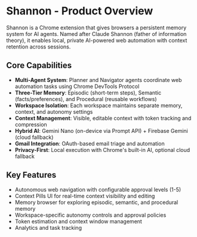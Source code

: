 # Shannon - Product Overview

Shannon is a Chrome extension that gives browsers a persistent memory system for AI agents. Named after Claude Shannon (father of information theory), it enables local, private AI-powered web automation with context retention across sessions.

## Core Capabilities

- **Multi-Agent System**: Planner and Navigator agents coordinate web automation tasks using Chrome DevTools Protocol
- **Three-Tier Memory**: Episodic (short-term steps), Semantic (facts/preferences), and Procedural (reusable workflows)
- **Workspace Isolation**: Each workspace maintains separate memory, context, and autonomy settings
- **Context Management**: Visible, editable context with token tracking and compression
- **Hybrid AI**: Gemini Nano (on-device via Prompt API) + Firebase Gemini (cloud fallback)
- **Gmail Integration**: OAuth-based email triage and automation
- **Privacy-First**: Local execution with Chrome's built-in AI, optional cloud fallback

## Key Features

- Autonomous web navigation with configurable approval levels (1-5)
- Context Pills UI for real-time context visibility and editing
- Memory browser for exploring episodic, semantic, and procedural memory
- Workspace-specific autonomy controls and approval policies
- Token estimation and context window management
- Analytics and task tracking
